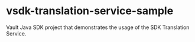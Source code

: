 # vsdk-translation-service-sample
Vault Java SDK project that demonstrates the usage of the SDK Translation Service.
